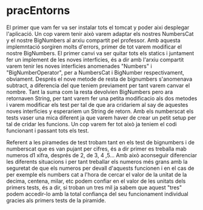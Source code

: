 # pracEntorns
El primer que vam fer va ser instalar tots el tomcat y poder aixi desplegar l'aplicació. 
Un cop varem tenir això varem adaptar els nostres NumbersCat y el nostre BigNumbers al arxiu compartit pel professor.
Amb aquesta implemntació sorgiren molts d'errors, primer de tot varem modificar el nostre BigNumbers.
El primer canvi va ser quitar tots els statics i juntament fer un implement de les noves interficies, és a dir
amb l'arxiu compartit varem tenir les noves interficies anomenades "Numbers" i "BigNumberOperator", per a 
NumbersCat i BigNumber respectivament, obviament. Després el nove metode de resta de bignumbers s'anomenava subtract,
a diferencia del que teniem previament per tant varem canvar el nombre. Tant la suma com la resta devolvien BigNumbers
pero ara retornaven String, per tant varem fer una petita modificacio als dos metodes i varem modificar els test
per tal de que ara cridariem al say de aquestes noves interficies y esperariem un String de retorn.
Amb els numberscat els tests vaser una mica diferent ja que varem haver de crear un petit setup per tal de cridar
les funcions. Un cop varem fer tot això ja teniem el codi funcionant i passant tots els test.

Referent a les piramedes de test trobam tant en els test de bignumbers i de numberscat que es van pujant per cifres, 
és a dir primer es treballa mab numeros d1 xifra, després de 2, de 3, 4 ,5...
Amb això aconseguir diferenciar les diferents situacions i per tant treballar els numeros més grans amb la 
seguretat de que els numeros per devall d'aquests funcionen i en el cas de per exemple els numbers cat a l'hora de
cercar el valor de la unitat de la decima, centena, milar, etc podem confiar en el valor de les unitats dels primers tests,
és a dir, si troban un tres mil ja sabem que aquest "tres" podem accedir-lo amb la total confiança del seu funcionament individual
gracies als primers tests de la piramide.